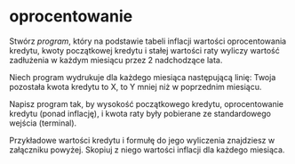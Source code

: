 # oprocentowanie
Stwórz *program*, który na podstawie tabeli inflacji wartości oprocentowania kredytu, kwoty początkowej kredytu i stałej wartości raty wyliczy wartość zadłużenia w każdym miesiącu przez 2 nadchodzące lata.

Niech program wydrukuje dla każdego miesiąca następującą linię:
Twoja pozostała kwota kredytu to X, to Y mniej niż w poprzednim miesiącu.

Napisz program tak, by wysokość początkowego kredytu, oprocentowanie kredytu (ponad inflację), i kwota raty były pobierane ze standardowego wejścia (terminal).

Przykładowe wartości kredytu i formułę do jego wyliczenia znajdziesz w załączniku powyżej. Skopiuj z niego wartości inflacji dla każdego miesiąca.
